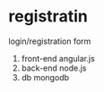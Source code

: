 # registratin

login/registration form

1) front-end  angular.js
2) back-end   node.js
3) db mongodb
